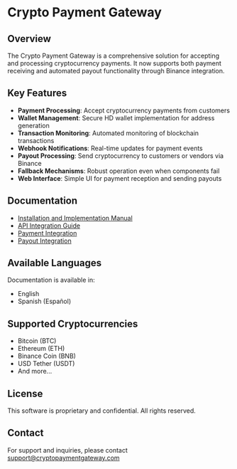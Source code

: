 # Crypto Payment Gateway

## Overview

The Crypto Payment Gateway is a comprehensive solution for accepting and processing cryptocurrency payments. It now supports both payment receiving and automated payout functionality through Binance integration.

## Key Features

- **Payment Processing**: Accept cryptocurrency payments from customers
- **Wallet Management**: Secure HD wallet implementation for address generation
- **Transaction Monitoring**: Automated monitoring of blockchain transactions
- **Webhook Notifications**: Real-time updates for payment events
- **Payout Processing**: Send cryptocurrency to customers or vendors via Binance
- **Fallback Mechanisms**: Robust operation even when components fail
- **Web Interface**: Simple UI for payment reception and sending payouts

## Documentation

- [Installation and Implementation Manual](./INSTALLATION_AND_IMPLEMENTATION_MANUAL.md)
- [API Integration Guide](./API_INTEGRATION_GUIDE.md)
- [Payment Integration](./PAYMENT_INTEGRATION.md)
- [Payout Integration](./PAYOUT_INTEGRATION.md)

## Available Languages

Documentation is available in:
- English
- Spanish (Español)

## Supported Cryptocurrencies

- Bitcoin (BTC)
- Ethereum (ETH)
- Binance Coin (BNB)
- USD Tether (USDT)
- And more...

## License

This software is proprietary and confidential.
All rights reserved.

## Contact

For support and inquiries, please contact support@cryptopaymentgateway.com 
